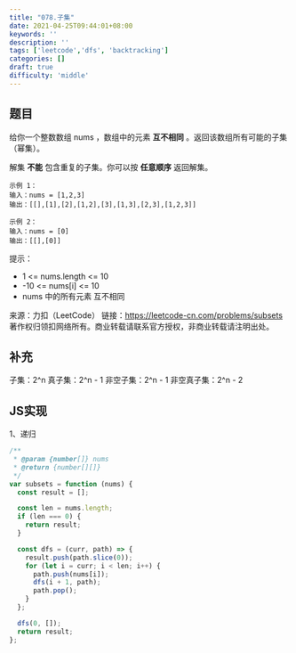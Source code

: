```yaml
---
title: "078.子集"
date: 2021-04-25T09:44:01+08:00
keywords: ''
description: ''
tags: ['leetcode','dfs', 'backtracking']
categories: []
draft: true
difficulty: 'middle'
---
```


## 题目

给你一个整数数组 nums ，数组中的元素 **互不相同** 。返回该数组所有可能的子集（幂集）。

解集 **不能** 包含重复的子集。你可以按 **任意顺序** 返回解集。

```
示例 1：
输入：nums = [1,2,3]
输出：[[],[1],[2],[1,2],[3],[1,3],[2,3],[1,2,3]]

示例 2：
输入：nums = [0]
输出：[[],[0]]
```

提示：

- 1 <= nums.length <= 10
- -10 <= nums[i] <= 10
- nums 中的所有元素 互不相同

来源：力扣（LeetCode）
链接：https://leetcode-cn.com/problems/subsets
著作权归领扣网络所有。商业转载请联系官方授权，非商业转载请注明出处。

## 补充

子集：2^n
真子集：2^n - 1
非空子集：2^n - 1
非空真子集：2^n - 2

## JS实现

1、递归

```javascript
/**
 * @param {number[]} nums
 * @return {number[][]}
 */
var subsets = function (nums) {
  const result = [];

  const len = nums.length;
  if (len === 0) {
    return result;
  }

  const dfs = (curr, path) => {
    result.push(path.slice(0));
    for (let i = curr; i < len; i++) {
      path.push(nums[i]);
      dfs(i + 1, path);
      path.pop();
    }
  };

  dfs(0, []);
  return result;
};
```


